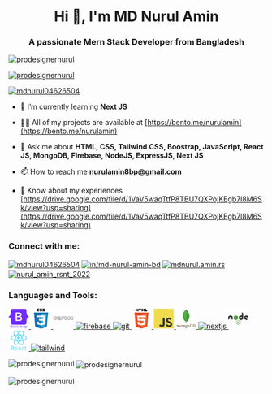 <h1 align="center">Hi 👋, I'm MD Nurul Amin</h1>
<h3 align="center">A passionate Mern Stack Developer from Bangladesh</h3>

<p align="left"> <img src="https://komarev.com/ghpvc/?username=prodesignernurul&label=Profile%20views&color=0e75b6&style=flat" alt="prodesignernurul" /> </p>

<p align="left"> <a href="https://github.com/ryo-ma/github-profile-trophy"><img src="https://github-profile-trophy.vercel.app/?username=prodesignernurul" alt="prodesignernurul" /></a> </p>

<p align="left"> <a href="https://twitter.com/mdnurul04626504" target="blank"><img src="https://img.shields.io/twitter/follow/mdnurul04626504?logo=twitter&style=for-the-badge" alt="mdnurul04626504" /></a> </p>

- 🌱 I’m currently learning **Next JS**

- 👨‍💻 All of my projects are available at [https://bento.me/nurulamin](https://bento.me/nurulamin)

- 💬 Ask me about **HTML, CSS, Tailwind CSS, Boostrap, JavaScript, React JS, MongoDB, Firebase, NodeJS, ExpressJS, Next JS**

- 📫 How to reach me **nurulamin8bp@gmail.com**

- 📄 Know about my experiences [https://drive.google.com/file/d/1VaV5waqTtfP8TBU7QXPojKEgb7l8M6Sk/view?usp=sharing](https://drive.google.com/file/d/1VaV5waqTtfP8TBU7QXPojKEgb7l8M6Sk/view?usp=sharing)

<h3 align="left">Connect with me:</h3>
<p align="left">
<a href="https://twitter.com/mdnurul04626504" target="blank"><img align="center" src="https://raw.githubusercontent.com/rahuldkjain/github-profile-readme-generator/master/src/images/icons/Social/twitter.svg" alt="mdnurul04626504" height="30" width="40" /></a>
<a href="https://linkedin.com/in/in/md-nurul-amin-bd" target="blank"><img align="center" src="https://raw.githubusercontent.com/rahuldkjain/github-profile-readme-generator/master/src/images/icons/Social/linked-in-alt.svg" alt="in/md-nurul-amin-bd" height="30" width="40" /></a>
<a href="https://fb.com/mdnurul.amin.rs" target="blank"><img align="center" src="https://raw.githubusercontent.com/rahuldkjain/github-profile-readme-generator/master/src/images/icons/Social/facebook.svg" alt="mdnurul.amin.rs" height="30" width="40" /></a>
<a href="https://instagram.com/nurul_amin_rsnt_2022" target="blank"><img align="center" src="https://raw.githubusercontent.com/rahuldkjain/github-profile-readme-generator/master/src/images/icons/Social/instagram.svg" alt="nurul_amin_rsnt_2022" height="30" width="40" /></a>
</p>

<h3 align="left">Languages and Tools:</h3>
<p align="left"> <a href="https://getbootstrap.com" target="_blank" rel="noreferrer"> <img src="https://raw.githubusercontent.com/devicons/devicon/master/icons/bootstrap/bootstrap-plain-wordmark.svg" alt="bootstrap" width="40" height="40"/> </a> <a href="https://www.w3schools.com/css/" target="_blank" rel="noreferrer"> <img src="https://raw.githubusercontent.com/devicons/devicon/master/icons/css3/css3-original-wordmark.svg" alt="css3" width="40" height="40"/> </a> <a href="https://expressjs.com" target="_blank" rel="noreferrer"> <img src="https://raw.githubusercontent.com/devicons/devicon/master/icons/express/express-original-wordmark.svg" alt="express" width="40" height="40"/> </a> <a href="https://firebase.google.com/" target="_blank" rel="noreferrer"> <img src="https://www.vectorlogo.zone/logos/firebase/firebase-icon.svg" alt="firebase" width="40" height="40"/> </a> <a href="https://git-scm.com/" target="_blank" rel="noreferrer"> <img src="https://www.vectorlogo.zone/logos/git-scm/git-scm-icon.svg" alt="git" width="40" height="40"/> </a> <a href="https://www.w3.org/html/" target="_blank" rel="noreferrer"> <img src="https://raw.githubusercontent.com/devicons/devicon/master/icons/html5/html5-original-wordmark.svg" alt="html5" width="40" height="40"/> </a> <a href="https://developer.mozilla.org/en-US/docs/Web/JavaScript" target="_blank" rel="noreferrer"> <img src="https://raw.githubusercontent.com/devicons/devicon/master/icons/javascript/javascript-original.svg" alt="javascript" width="40" height="40"/> </a> <a href="https://www.mongodb.com/" target="_blank" rel="noreferrer"> <img src="https://raw.githubusercontent.com/devicons/devicon/master/icons/mongodb/mongodb-original-wordmark.svg" alt="mongodb" width="40" height="40"/> </a> <a href="https://nextjs.org/" target="_blank" rel="noreferrer"> <img src="https://cdn.worldvectorlogo.com/logos/nextjs-2.svg" alt="nextjs" width="40" height="40"/> </a> <a href="https://nodejs.org" target="_blank" rel="noreferrer"> <img src="https://raw.githubusercontent.com/devicons/devicon/master/icons/nodejs/nodejs-original-wordmark.svg" alt="nodejs" width="40" height="40"/> </a> <a href="https://reactjs.org/" target="_blank" rel="noreferrer"> <img src="https://raw.githubusercontent.com/devicons/devicon/master/icons/react/react-original-wordmark.svg" alt="react" width="40" height="40"/> </a> <a href="https://tailwindcss.com/" target="_blank" rel="noreferrer"> <img src="https://www.vectorlogo.zone/logos/tailwindcss/tailwindcss-icon.svg" alt="tailwind" width="40" height="40"/> </a> </p>

<p><img align="left" src="https://github-readme-stats.vercel.app/api/top-langs?username=prodesignernurul&show_icons=true&locale=en&layout=compact" alt="prodesignernurul" /></p>

<p>&nbsp;<img align="center" src="https://github-readme-stats.vercel.app/api?username=prodesignernurul&show_icons=true&locale=en" alt="prodesignernurul" /></p>

<p><img align="center" src="https://github-readme-streak-stats.herokuapp.com/?user=prodesignernurul&" alt="prodesignernurul" /></p>
